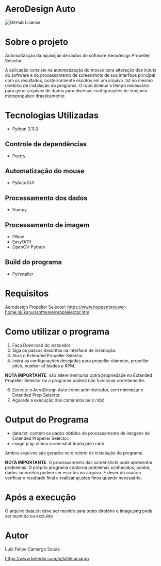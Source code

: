 # AeroDesign Auto
![GitHub License](https://img.shields.io/github/license/Polluix/aerodesign-auto)

# Sobre o projeto

Automatização da aquisição de dados do software Aerodesign Propeller Selector.

A aplicação consiste na automatização do mouse para alteração dos inputs do software e do processamento de screenshots de sua interface principal com os resultados, posteriormente escritos em um arquivo .txt no mesmo diretório de instalação do programa. O robô diminui o tempo necessário para gerar arquivos de dados para diversas
configurações de conjunto motopropulsor drasticamente.

# Tecnologias Utilizadas
- Python 3.11.0

## Controle de dependências
- Poetry
  
## Automatização do mouse
- PyAutoGUI

## Processamento dos dados
- Numpy

## Processamento de imagem
- Pillow
- EasyOCR
- OpenCV-Python

## Build do programa
- PyInstaller

# Requisitos
Aerodesign Propeller Selector: https://www.hoppenbrouwer-home.nl/ikarus/software/propselector.htm

# Como utilizar o programa
1. Faça Download do instalador
2. Siga os passos descritos na interface de instalação.
3. Abra o Extended Propeller Selector.
4. Insira as configurações desejadas para propeller diameter, propeller pitch, number of blades e RPM.

**NOTA IMPORTANTE**: não altere nenhuma outra propriedade no Extended Propeller Selector ou o programa poderá
   não funcionar corretamente.
   
6. Execute o AeroDesign Auto como administrador, sem minimizar o Extended Prop Selector.
7. Aguarde a execução dos comandos pelo robô.

# Output do Programa
- data.txt: contém os dados obtidos do processamento de imagens do Extended Propeller Selector.
- image.png: última screenshot tirada pelo robô.

Ambos arquivos são gerados no diretório de instalação do programa.

**NOTA IMPORTANTE**: O processamento das screenshots pode apresentar problemas. O próprio programa contorna
problemas conhecidos, porém, dados incorretos podem ser escritos no arquivo. É dever do usuário verificar o
resultado final e realizar ajustes finos quando necessário.

# Após a execução

O arquivo data.txt deve ser movido para outro diretório e image.png pode ser mantido ou excluído

# Autor
Luiz Felipe Camargo Souza

https://www.linkedin.com/in/lufelcamargo

